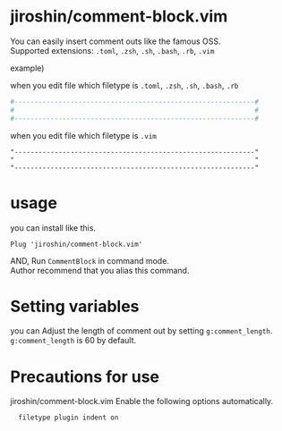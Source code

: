 # jiroshin/comment-block.vim
You can easily insert comment outs like the famous OSS.  
Supported extensions: `.toml`, `.zsh`, `.sh`, `.bash`, `.rb`, `.vim`  

example)  

when you edit file which filetype is `.toml`, `.zsh`, `.sh`, `.bash`, `.rb`  
```sh
#------------------------------------------------------------#
#                                                            #
#------------------------------------------------------------#
```

when you edit file which filetype is `.vim`
```vim
"------------------------------------------------------------"
"                                                            "
"------------------------------------------------------------"
```

# usage
you can install like this.
```
Plug 'jiroshin/comment-block.vim'
```

AND, Run `CommentBlock` in command mode.  
Author recommend that you alias this command.  

# Setting variables
you can Adjust the length of comment out by setting `g:comment_length`.  
`g:comment_length` is 60 by default.

# Precautions for use
jiroshin/comment-block.vim Enable the following options automatically.
```vim
  filetype plugin indent on
```
